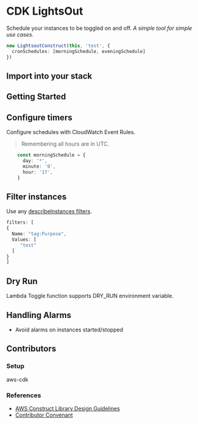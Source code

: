 # CDK LightsOut

Schedule your instances to be toggled on and off.
*A simple tool for simple use cases.*

```typescript
new LightsoutConstruct(this, 'test', {
  cronSchedules: [morningSchedule, eveningSchedule]
})
```

## Import into your stack


## Getting Started

## Configure timers
Configure schedules with CloudWatch Event Rules.
> Remembering all hours are in UTC.

```typescript
    const morningSchedule = {
      day: '*',
      minute: '0',
      hour: '17',
    }
```
## Filter instances
Use any [describeInstances filters](https://docs.aws.amazon.com/AWSJavaScriptSDK/latest/AWS/EC2.html#describeInstances-property).

```typescript
filters: [
{
  Name: "tag:Purpose", 
  Values: [
     "test"
  ]
}
]
```
## Dry Run
Lambda Toggle function supports DRY_RUN environment variable.

## Handling Alarms
- Avoid alarms on instances started/stopped

## Contributors
### Setup
aws-cdk

### References
- [AWS Construct Library Design Guidelines](https://github.com/aws/aws-cdk/blob/master/design/aws-guidelines.md)
- [Contributor Convenant](CODE_OF_CONDUCT)